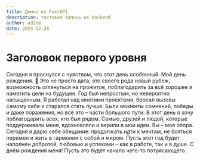 ```yaml
---
title: Демка из FastAPI
description: тестовая запись из backend
author: adiom
date: 2024-12-28
---
```


# Заголовок первого уровня

Сегодня я проснулся с чувством, что этот день особенный. Мой день рождения. 🥳 Это не просто дата, это своего рода новый рубеж, возможность оглянуться на прожитое, поблагодарить за всё хорошее и наметить цели на будущее.  Год был непростым, но невероятно насыщенным. Я работал над многими проектами, бросал вызовы самому себе и старался стать лучше. Были моменты сомнений, победы и даже поражения, но всё это – части большого пути.  В этот день я хочу поблагодарить всех, кто был рядом. Семью, друзей и людей, которые поддерживали меня, вдохновляли и верили в мои идеи. Вы – моя опора.  Сегодня я дарю себе обещание: продолжать идти к мечтам, не бояться перемен и жить в гармонии с собой и миром. Пусть этот год будет наполнен добротой, любовью и успехами – как в работе, так и в душе.  С днём рождения меня! Пусть это будет начало чего-то потрясающего.
